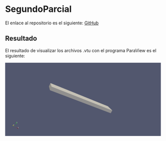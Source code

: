 # SegundoParcial

El enlace al repositorio es el siguiente: [GitHub](https://github.com/MiguelGG03/SegundoParcial.git)

## Resultado

El resultado de visualizar los archivos .vtu con el programa ParaView es el siguiente:

![Viga](docs/imgs/viga.png)